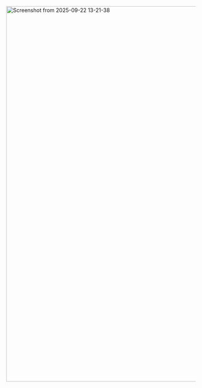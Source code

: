 <img width="1855" height="997" alt="Screenshot from 2025-09-22 13-21-38" src="https://github.com/user-attachments/assets/f08b9cea-9092-450c-8175-f144de86ea09" />
